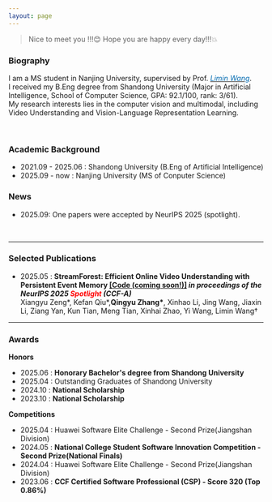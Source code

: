 ```yaml
---
layout: page
---
```


> Nice to meet you !!!😊 Hope you are happy every day!!!💥
<!--
<br> 
**I am actively seeking collaboration opportunities in the field of multimodal video understanding & inference. If you have relevant research interests or research opportunities, please feel free to contact me.**
[You can download my <span style="color:red">CV</span> here.](https://github.com/LanXingXuan/LanXingXuan.github.io/blob/main/CV_Xiangyu_Zeng_250920.pdf)**
-->
### Biography

I am a MS student in Nanjing University, supervised by Prof. [*<font color="#006ab1">Limin Wang</font>*](https://wanglimin.github.io/). 
<br>
I received my B.Eng degree from Shandong University (Major in Artificial Intelligence, School of Computer Science, GPA: 92.1/100, rank: 3/61). 
<br>
My research interests lies in the computer vision and multimodal, including Video Understanding and Vision-Language Representation Learning.

<br>

### Academic Background

- 2021.09 - 2025.06 : Shandong University (B.Eng of Artificial Intelligence)
- 2025.09 - now : Nanjing University (MS of Conputer Science)

### News

- 2025.09: One papers were accepted by NeurIPS 2025 (spotlight).

<br>

---

### Selected Publications

- 2025.05 : **StreamForest: Efficient Online Video Understanding with Persistent Event Memory [[Code (coming soon!)]]() *in proceedings of the NeurIPS 2025 <span style="color:red">Spotlight</span> (CCF-A)*** <br>
Xiangyu Zeng\*, Kefan Qiu\*,**Qingyu Zhang\***, Xinhao Li, Jing Wang, Jiaxin Li, Ziang Yan, Kun Tian, Meng Tian, Xinhai Zhao, Yi Wang, Limin Wang†

<!--
<br>

### Academic Service

 **Journal Reviewer**
- IEEE Transactions on Geoscience and Remote Sensing

 **Conference Reviewer**
- NIPS 2025

<br>
-->
---

### Awards 

 **Honors**
- 2025.06 : **Honorary Bachelor's degree from Shandong University**
- 2025.04 : Outstanding Graduates of Shandong University
- 2024.10 : **National Scholarship**
- 2023.10 : **National Scholarship**

**Competitions**
- 2025.04 : Huawei Software Elite Challenge - Second Prize(Jiangshan Division)
- 2024.05 : **National College Student Software Innovation Competition - Second Prize(National Finals)**
- 2024.04 : Huawei Software Elite Challenge - Second Prize(Jiangshan Division)
- 2023.06 : **CCF Certified Software Professional (CSP) - Score 320 (Top 0.86%)**
